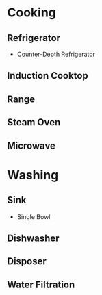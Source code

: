 
# Cooking
## Refrigerator
* Counter-Depth Refrigerator

## Induction Cooktop
## Range
## Steam Oven
## Microwave


# Washing
## Sink
* Single Bowl

## Dishwasher
## Disposer
## Water Filtration

